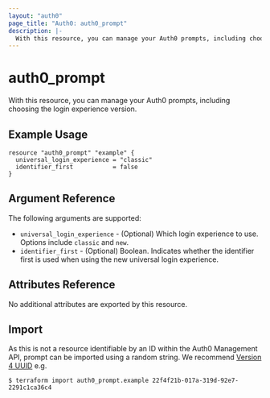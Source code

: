 ```yaml
---
layout: "auth0"
page_title: "Auth0: auth0_prompt"
description: |-
  With this resource, you can manage your Auth0 prompts, including choosing the login experience version.
---
```


# auth0_prompt

With this resource, you can manage your Auth0 prompts, including choosing the login experience version.

## Example Usage

```
resource "auth0_prompt" "example" {
  universal_login_experience = "classic"
  identifier_first           = false
}
```

## Argument Reference

The following arguments are supported:

- `universal_login_experience` - (Optional) Which login experience to use. Options include `classic` and `new`.
- `identifier_first` - (Optional) Boolean. Indicates whether the identifier first is used when using the new universal 
login experience.

## Attributes Reference

No additional attributes are exported by this resource.

## Import

As this is not a resource identifiable by an ID within the Auth0 Management API, prompt can be imported using a random
string. We recommend [Version 4 UUID](https://www.uuidgenerator.net/version4) e.g.

```shell
$ terraform import auth0_prompt.example 22f4f21b-017a-319d-92e7-2291c1ca36c4
```
